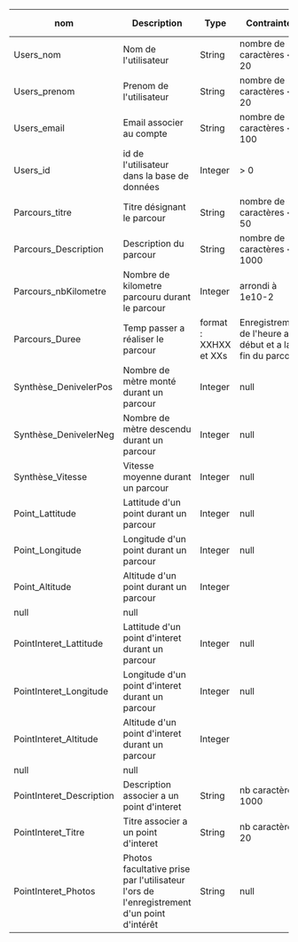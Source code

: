 | nom | Description | Type | Contraintes | Règle de composition |
| --- | ----------- |------|-------------|----------------------|
| Users_nom | Nom de l'utilisateur | String | nombre de caractères < 20 | null |
|Users_prenom | Prenom de l'utilisateur | String | nombre de caractères < 20 | null |
|Users_email | Email associer au compte | String | nombre de caractères < 100 | Format : %@%.%
| Users_id | id de l'utilisateur dans la base de données | Integer | > 0 | Générer automatiquement par la base de données.
| Parcours_titre | Titre désignant le parcour | String | nombre de caractères < 50 | null |
| Parcours_Description | Description du parcour | String | nombre de caractères < 1000 | null |
| Parcours_nbKilometre | Nombre de kilometre parcouru durant le parcour | Integer | arrondi à 1e10-2 |
| Parcours_Duree | Temp passer a réaliser le parcour | format : XXHXX et XXs | Enregistrement de l'heure au début et a la fin du parcour |
| Synthèse_DenivelerPos | Nombre de mètre monté durant un parcour | Integer | null | null |
|Synthèse_DenivelerNeg | Nombre de mètre descendu durant un parcour | Integer | null | null |
| Synthèse_Vitesse | Vitesse moyenne durant un parcour | Integer | null | Format : XX m/s ou XX m/m ou XX k/h |
| Point_Lattitude | Lattitude d'un point durant un parcour | Integer | null | null |
| Point_Longitude | Longitude d'un point durant un parcour | Integer | null | null |
| Point_Altitude | Altitude d'un point durant un parcour | Integer |
| null | null |
| PointInteret_Lattitude | Lattitude d'un point d'interet durant un parcour | Integer | null | null |
| PointInteret_Longitude | Longitude d'un point d'interet durant un parcour | Integer | null | null |
| PointInteret_Altitude | Altitude d'un point d'interet durant un parcour | Integer |
| null | null |
| PointInteret_Description | Description associer a un point d'interet | String | nb caractère < 1000 | null |
| PointInteret_Titre | Titre associer a un point d'interet | String | nb caractère < 20 | null |
| PointInteret_Photos | Photos facultative prise par l'utilisateur l'ors de l'enregistrement d'un point d'intérêt | String |null |
